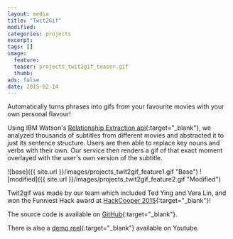```yaml
---
layout: media
title: "Twit2Gif"
modified:
categories: projects
excerpt:
tags: []
image:
  feature:
  teaser: projects_twit2gif_teaser.gif
  thumb:
ads: false
date: 2015-02-14
---
```


Automatically turns phrases into gifs from your favourite movies with your own personal flavour!

Using IBM Watson's [Relationship Extraction api](http://www.ibm.com/smarterplanet/us/en/ibmwatson/developercloud/relationship-extraction.html){:target="_blank"}, we analyzed thousands of subtitles from different movies and abstracted it to just its sentence structure. Users are then able to replace key nouns and verbs with their own. Our service then renders a gif of that exact moment overlayed with the user's own version of the subtitle.

![base]({{ site.url }}/images/projects_twit2gif_feature1.gif "Base")
![modified]({{ site.url }}/images/projects_twit2gif_feature2.gif "Modified")


Twit2gif was made by our team which included Ted Ying and Vera Lin, and won the Funniest Hack award at [HackCooper 2015](https://www.hackerleague.org/hackathons/hackcooper-2015){:target="_blank"}!

The source code is available on [GitHub](https://github.com/yingted/twit2gif/){:target="_blank"}.

There is also a [demo reel](https://www.youtube.com/watch?v=M-kjs2a159Y){:target="_blank"} available on Youtube.